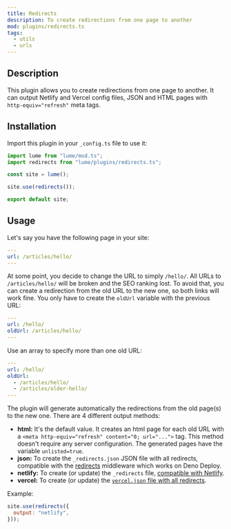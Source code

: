 ```yaml
---
title: Redirects
description: To create redirections from one page to another
mod: plugins/redirects.ts
tags:
  - utils
  - urls
---
```


## Description

This plugin allows you to create redirections from one page to another. It can
output Netlify and Vercel config files, JSON and HTML pages with
`http-equiv="refresh"` meta tags.

## Installation

Import this plugin in your `_config.ts` file to use it:

```js
import lume from "lume/mod.ts";
import redirects from "lume/plugins/redirects.ts";

const site = lume();

site.use(redirects());

export default site;
```

## Usage

Let's say you have the following page in your site:

```yml
---
url: /articles/hello/
---
```

At some point, you decide to change the URL to simply `/hello/`. All URLs to
`/articles/hello/` will be broken and the SEO ranking lost. To avoid that, you
can create a redirection from the old URL to the new one, so both links will
work fine. You only have to create the `oldUrl` variable with the previous URL:

```yml
---
url: /hello/
oldUrl: /articles/hello/
---
```

Use an array to specify more than one old URL:

```yml
---
url: /hello/
oldUrl:
  - /articles/hello/
  - /articles/older-hello/
---
```

The plugin will generate automatically the redirections from the old page(s) to
the new one. There are 4 different output methods:

- **html:** It's the default value. It creates an html page for each old URL
  with a `<meta http-equiv="refresh" content="0; url="...">` tag. This method
  doesn't require any server configuration. The generated pages have the
  variable `unlisted=true`.
- **json:** To create the `_redirects.json` JSON file with all redirects,
  compatible with the [redirects](../plugins/redirects-middleware.md) middleware
  which works on Deno Deploy.
- **netlify:** To create (or update) the `_redirects` file,
  [compatible with Netlify](https://docs.netlify.com/routing/redirects/).
- **vercel:** To create (or update) the
  [`vercel.json` file with all redirects](https://vercel.com/docs/projects/project-configuration#redirects).

Example:

```js
site.use(redirects({
  output: "netlify",
}));
```

